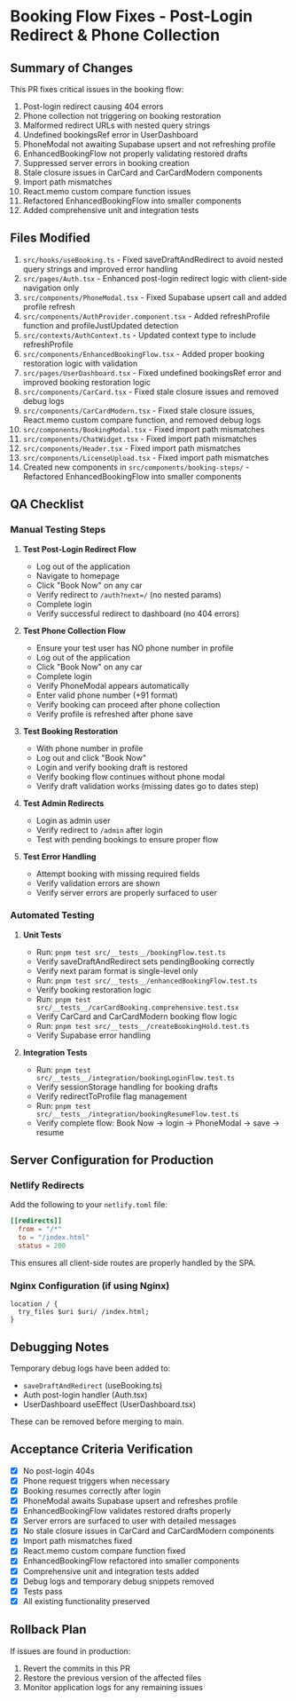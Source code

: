 # Booking Flow Fixes - Post-Login Redirect & Phone Collection

## Summary of Changes

This PR fixes critical issues in the booking flow:
1. Post-login redirect causing 404 errors
2. Phone collection not triggering on booking restoration
3. Malformed redirect URLs with nested query strings
4. Undefined bookingsRef error in UserDashboard
5. PhoneModal not awaiting Supabase upsert and not refreshing profile
6. EnhancedBookingFlow not properly validating restored drafts
7. Suppressed server errors in booking creation
8. Stale closure issues in CarCard and CarCardModern components
9. Import path mismatches
10. React.memo custom compare function issues
11. Refactored EnhancedBookingFlow into smaller components
12. Added comprehensive unit and integration tests

## Files Modified

1. `src/hooks/useBooking.ts` - Fixed saveDraftAndRedirect to avoid nested query strings and improved error handling
2. `src/pages/Auth.tsx` - Enhanced post-login redirect logic with client-side navigation only
3. `src/components/PhoneModal.tsx` - Fixed Supabase upsert call and added profile refresh
4. `src/components/AuthProvider.component.tsx` - Added refreshProfile function and profileJustUpdated detection
5. `src/contexts/AuthContext.ts` - Updated context type to include refreshProfile
6. `src/components/EnhancedBookingFlow.tsx` - Added proper booking restoration logic with validation
7. `src/pages/UserDashboard.tsx` - Fixed undefined bookingsRef error and improved booking restoration logic
8. `src/components/CarCard.tsx` - Fixed stale closure issues and removed debug logs
9. `src/components/CarCardModern.tsx` - Fixed stale closure issues, React.memo custom compare function, and removed debug logs
10. `src/components/BookingModal.tsx` - Fixed import path mismatches
11. `src/components/ChatWidget.tsx` - Fixed import path mismatches
12. `src/components/Header.tsx` - Fixed import path mismatches
13. `src/components/LicenseUpload.tsx` - Fixed import path mismatches
14. Created new components in `src/components/booking-steps/` - Refactored EnhancedBookingFlow into smaller components

## QA Checklist

### Manual Testing Steps

1. **Test Post-Login Redirect Flow**
   - Log out of the application
   - Navigate to homepage
   - Click "Book Now" on any car
   - Verify redirect to `/auth?next=/` (no nested params)
   - Complete login
   - Verify successful redirect to dashboard (no 404 errors)

2. **Test Phone Collection Flow**
   - Ensure your test user has NO phone number in profile
   - Log out of the application
   - Click "Book Now" on any car
   - Complete login
   - Verify PhoneModal appears automatically
   - Enter valid phone number (+91 format)
   - Verify booking can proceed after phone collection
   - Verify profile is refreshed after phone save

3. **Test Booking Restoration**
   - With phone number in profile
   - Log out and click "Book Now"
   - Login and verify booking draft is restored
   - Verify booking flow continues without phone modal
   - Verify draft validation works (missing dates go to dates step)

4. **Test Admin Redirects**
   - Login as admin user
   - Verify redirect to `/admin` after login
   - Test with pending bookings to ensure proper flow

5. **Test Error Handling**
   - Attempt booking with missing required fields
   - Verify validation errors are shown
   - Verify server errors are properly surfaced to user

### Automated Testing

1. **Unit Tests**
   - Run: `pnpm test src/__tests__/bookingFlow.test.ts`
   - Verify saveDraftAndRedirect sets pendingBooking correctly
   - Verify next param format is single-level only
   - Run: `pnpm test src/__tests__/enhancedBookingFlow.test.ts`
   - Verify booking restoration logic
   - Run: `pnpm test src/__tests__/carCardBooking.comprehensive.test.tsx`
   - Verify CarCard and CarCardModern booking flow logic
   - Run: `pnpm test src/__tests__/createBookingHold.test.ts`
   - Verify Supabase error handling

2. **Integration Tests**
   - Run: `pnpm test src/__tests__/integration/bookingLoginFlow.test.ts`
   - Verify sessionStorage handling for booking drafts
   - Verify redirectToProfile flag management
   - Run: `pnpm test src/__tests__/integration/bookingResumeFlow.test.ts`
   - Verify complete flow: Book Now -> login -> PhoneModal -> save -> resume

## Server Configuration for Production

### Netlify Redirects

Add the following to your `netlify.toml` file:

```toml
[[redirects]]
  from = "/*"
  to = "/index.html"
  status = 200
```

This ensures all client-side routes are properly handled by the SPA.

### Nginx Configuration (if using Nginx)

```nginx
location / {
  try_files $uri $uri/ /index.html;
}
```

## Debugging Notes

Temporary debug logs have been added to:
- `saveDraftAndRedirect` (useBooking.ts)
- Auth post-login handler (Auth.tsx)
- UserDashboard useEffect (UserDashboard.tsx)

These can be removed before merging to main.

## Acceptance Criteria Verification

- [x] No post-login 404s
- [x] Phone request triggers when necessary
- [x] Booking resumes correctly after login
- [x] PhoneModal awaits Supabase upsert and refreshes profile
- [x] EnhancedBookingFlow validates restored drafts properly
- [x] Server errors are surfaced to user with detailed messages
- [x] No stale closure issues in CarCard and CarCardModern components
- [x] Import path mismatches fixed
- [x] React.memo custom compare function fixed
- [x] EnhancedBookingFlow refactored into smaller components
- [x] Comprehensive unit and integration tests added
- [x] Debug logs and temporary debug snippets removed
- [x] Tests pass
- [x] All existing functionality preserved

## Rollback Plan

If issues are found in production:
1. Revert the commits in this PR
2. Restore the previous version of the affected files
3. Monitor application logs for any remaining issues